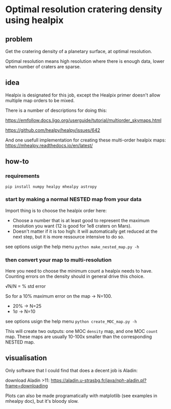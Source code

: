 # Optimal resolution cratering density using healpix

## problem

Get the cratering density of a planetary surface, at optimal resolution.

Optimal resolution means high resolution where there is enough data, lower when number of craters are sparse.


## idea

Healpix is designated for this job, except the Healpix primer doesn't allow multiple map orders to be mixed.

There is a number of descriptions for doing this:

https://emfollow.docs.ligo.org/userguide/tutorial/multiorder_skymaps.html

https://github.com/healpy/healpy/issues/642


And one usefull implementation for creating these multi-order healpix maps: https://mhealpy.readthedocs.io/en/latest/

## how-to


### requirements

```pip install numpy healpy mhealpy astropy```


### start by making a normal NESTED map from your data


Import thing is to choose the healpix order here:
 - Choose a number that is at least good to represent the maximum resolution you want (12 is good for 1e8 craters on Mars).
 - Doesn't matter if it is too high: it will automatically get reduced at the next step, but it is more ressource intensive to do so.


see options usign the help menu
```python make_nested_map.py -h```



### then convert your map to multi-resolution

Here you need to choose the minimum count a healpix needs to have.
Counting errors on the density should in general drive this choice.

√N/N = % std error

So for a 10% maximum error on the map -> N=100.
 - 20% -> N=25
 - 1σ -> N=10


see options usign the help menu
```python create_MOC_map.py -h```


This will create two outputs: one MOC `density` map, and one MOC `count` map.
These maps are usually 10-100x smaller than the corresponding NESTED map.


## visualisation

Only software that I could find that does a decent job is Aladin:

download Aladin >11: https://aladin.u-strasbg.fr/java/nph-aladin.pl?frame=downloading

Plots can also be made programatically with matplotlib (see examples in mhealpy doc), but it's bloody slow.
